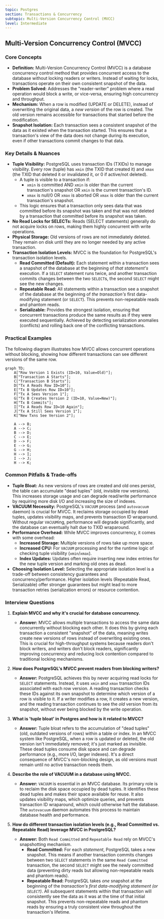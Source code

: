 ```yaml
---
topic: Postgres
section: Transactions & Concurrency
subtopic: Multi-Version Concurrency Control (MVCC)
level: Intermediate
---
```


## Multi-Version Concurrency Control (MVCC)
### Core Concepts

*   **Definition:** Multi-Version Concurrency Control (MVCC) is a database concurrency control method that provides concurrent access to the database without locking readers or writers. Instead of waiting for locks, transactions operate on their own consistent snapshot of the data.
*   **Problem Solved:** Addresses the "reader-writer" problem where a read operation would block a write, or vice-versa, ensuring high concurrency and throughput.
*   **Mechanism:** When a row is modified (UPDATE or DELETE), instead of overwriting the original data, a *new version* of the row is created. The old version remains accessible for transactions that started before the modification.
*   **Snapshot Isolation:** Each transaction sees a consistent snapshot of the data as it existed when the transaction started. This ensures that a transaction's view of the data does not change during its execution, even if other transactions commit changes to that data.

### Key Details & Nuances

*   **Tuple Visibility:** PostgreSQL uses transaction IDs (TXIDs) to manage visibility. Every row (tuple) has `xmin` (the TXID that created it) and `xmax` (the TXID that deleted it or invalidated it, or 0 if active/not deleted).
    *   A tuple is visible to a transaction if:
        *   `xmin` is committed AND `xmin` is older than the current transaction's snapshot OR `xmin` is the current transaction's ID.
        *   `xmax` is null/0 OR `xmax` is aborted OR `xmax` is older than the current transaction's snapshot.
    *   This logic ensures that a transaction only sees data that was committed before its snapshot was taken and that was not deleted by a transaction that committed before its snapshot was taken.
*   **No Read Locks for SELECTs:** Reads (SELECT statements) generally do not acquire locks on rows, making them highly concurrent with write operations.
*   **Physical Storage:** Old versions of rows are not immediately deleted. They remain on disk until they are no longer needed by any active transaction.
*   **Transaction Isolation Levels:** MVCC is the foundation for PostgreSQL's transaction isolation levels.
    *   **Read Committed (Default):** Each statement within a transaction sees a snapshot of the database at the beginning of *that statement's* execution. If a `SELECT` statement runs twice, and another transaction commits changes between the two `SELECT`s, the second `SELECT` might see the new changes.
    *   **Repeatable Read:** All statements within a transaction see a snapshot of the database at the beginning of *the transaction's* first data-modifying statement (or `SELECT`). This prevents non-repeatable reads and phantom reads.
    *   **Serializable:** Provides the strongest isolation, ensuring that concurrent transactions produce the same results as if they were executed sequentially. Achieved by detecting serialization anomalies (conflicts) and rolling back one of the conflicting transactions.

### Practical Examples

The following diagram illustrates how MVCC allows concurrent operations without blocking, showing how different transactions can see different versions of the same row.

```mermaid
graph TD;
    A["Row Version 1 Exists (ID=10, Value=Old)"];
    B["Transaction A Starts"];
    C["Transaction B Starts"];
    D["Tx A Reads Row ID=10"];
    E["Tx B Updates Row ID=10"];
    F["Tx A Sees Version 1"];
    G["Tx B Creates Version 2 (ID=10, Value=New)"];
    H["Tx B Commits"];
    I["Tx A Reads Row ID=10 Again"];
    J["Tx A Still Sees Version 1"];
    K["New Txns See Version 2"];

    A --> B;
    A --> C;
    B --> D;
    C --> E;
    D --> F;
    E --> G;
    G --> H;
    H --> I;
    I --> J;
    H --> K;
```

### Common Pitfalls & Trade-offs

*   **Tuple Bloat:** As new versions of rows are created and old ones persist, the table can accumulate "dead tuples" (old, invisible row versions). This increases storage usage and can degrade read/write performance by requiring more disk I/O and increasing the size of indexes.
*   **VACUUM Necessity:** PostgreSQL's `VACUUM` process (and `autovacuum` daemon) is crucial for MVCC. It reclaims storage occupied by dead tuples, updates visibility maps, and prevents transaction ID wraparound. Without regular `VACUUM`ing, performance will degrade significantly, and the database can eventually halt due to TXID wraparound.
*   **Performance Overhead:** While MVCC improves concurrency, it comes with some overhead:
    *   **Increased Storage:** Multiple versions of rows take up more space.
    *   **Increased CPU:** For `VACUUM` processing and for the runtime logic of checking tuple visibility (`xmin`/`xmax`).
    *   **Index Updates:** Updates often require inserting new index entries for the new tuple version and marking old ones as dead.
*   **Choosing Isolation Level:** Selecting the appropriate isolation level is a trade-off between consistency guarantees and concurrency/performance. Higher isolation levels (Repeatable Read, Serializable) offer stronger guarantees but might lead to more transaction retries (serialization errors) or resource contention.

### Interview Questions

1.  **Explain MVCC and why it's crucial for database concurrency.**
    *   **Answer:** MVCC allows multiple transactions to access the same data concurrently without blocking each other. It does this by giving each transaction a consistent "snapshot" of the data, meaning writes create new versions of rows instead of overwriting existing ones. This is crucial for high-throughput systems because readers don't block writers, and writers don't block readers, significantly improving concurrency and reducing lock contention compared to traditional locking mechanisms.

2.  **How does PostgreSQL's MVCC prevent readers from blocking writers?**
    *   **Answer:** PostgreSQL achieves this by never acquiring read locks for `SELECT` statements. Instead, it uses `xmin` and `xmax` transaction IDs associated with each row version. A reading transaction checks these IDs against its own snapshot to determine which version of a row is visible to it. If a writer modifies a row, it creates a new version, and the reading transaction continues to see the *old* version from its snapshot, without ever being blocked by the write operation.

3.  **What is 'tuple bloat' in Postgres and how is it related to MVCC?**
    *   **Answer:** Tuple bloat refers to the accumulation of "dead tuples" (old, outdated versions of rows) within a table or index. In an MVCC system like PostgreSQL, when a row is updated or deleted, the old version isn't immediately removed; it's just marked as invisible. These dead tuples consume disk space and can degrade performance (e.g., more I/O, larger indexes). It's a direct consequence of MVCC's non-blocking design, as old versions must remain until no active transaction needs them.

4.  **Describe the role of VACUUM in a database using MVCC.**
    *   **Answer:** `VACUUM` is essential in an MVCC database. Its primary role is to reclaim the disk space occupied by dead tuples. It identifies these dead tuples and makes their space available for reuse. It also updates visibility maps, which optimize queries, and prevents transaction ID wraparound, which could otherwise halt the database. The `autovacuum` daemon automates this process to maintain database health and performance.

5.  **How do different transaction isolation levels (e.g., Read Committed vs. Repeatable Read) leverage MVCC in PostgreSQL?**
    *   **Answer:** Both `Read Committed` and `Repeatable Read` rely on MVCC's snapshotting mechanism.
        *   **Read Committed:** For each *statement*, PostgreSQL takes a new snapshot. This means if another transaction commits changes between two `SELECT` statements in the same `Read Committed` transaction, the second `SELECT` might see the newly committed data (preventing dirty reads but allowing non-repeatable reads and phantom reads).
        *   **Repeatable Read:** PostgreSQL takes *one* snapshot at the beginning of the *transaction's first data-modifying statement (or `SELECT`)*. All subsequent statements within that transaction will consistently see the data as it was at the time of that initial snapshot. This prevents non-repeatable reads and phantom reads by ensuring a truly consistent view throughout the transaction's lifetime.